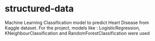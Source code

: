 # structured-data
Machine Learning Classification model to predict Heart Disease from Kaggle dataset.
For the project, models like : LogisticRegression, KNeighbourClassification and RandomForestClassification were used
